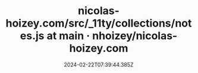 ---
layout: links
title: "nicolas-hoizey.com/src/_11ty/collections/notes.js at main · nhoizey/nicolas-hoizey.com"
date: 2024-02-22T07:39:44.385Z
tags: ["github.com","github","notes","nhoizey","link"]
comment: "test commenbt"
url: "https://github.com/nhoizey/nicolas-hoizey.com/blob/main/src/_11ty/collections/notes.js"
selection: ""
image: "https://storage.googleapis.com/download/storage/v1/b/jpoehnelt-blog/o/n8n%2F.png?generation=1708587586228636&alt=media"
---